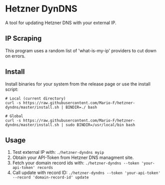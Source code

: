 # Hetzner DynDNS

A tool for updating Hetzner DNS with your external IP.

## IP Scraping

This program uses a random list of 'what-is-my-ip' providers to cut down on errors.

## Install

Install binaries for your system from the release page or use the install script:

```shell
# Local (current directory)
curl -s https://raw.githubusercontent.com/Mario-F/hetzner-dyndns/master/install.sh | BINDIR=./ bash

# Global
curl -s https://raw.githubusercontent.com/Mario-F/hetzner-dyndns/master/install.sh | sudo BINDIR=/usr/local/bin bash
```

## Usage

1. Test external IP with: `./hetzner-dyndns myip`
2. Obtain your API-Token from Hetzner DNS managment site.
3. Fetch your domain record ids with: `./hetzner-dyndns --token 'your-api-token' records`
4. Call update with record ID: `./hetzner-dyndns --token 'your-api-token' --record 'domain-record-id' update`
